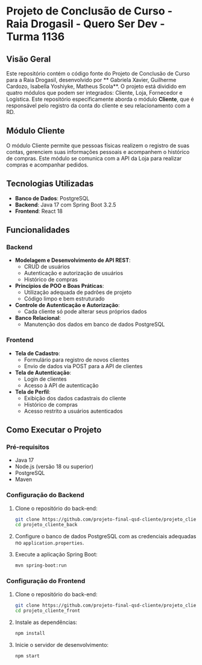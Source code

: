 # Projeto de Conclusão de Curso - Raia Drogasil - Quero Ser Dev - Turma 1136

## Visão Geral

Este repositório contém o código fonte do Projeto de Conclusão de Curso para a Raia Drogasil, desenvolvido por ** Gabriela Xavier, Guilherme Cardozo, Isabella Yoshiyke, Matheus Scola**. O projeto está dividido em quatro módulos que podem ser integrados: Cliente, Loja, Fornecedor e Logística. Este repositório especificamente aborda o módulo **Cliente**, que é responsável pelo registro da conta do cliente e seu relacionamento com a RD.

## Módulo Cliente

O módulo Cliente permite que pessoas físicas realizem o registro de suas contas, gerenciem suas informações pessoais e acompanhem o histórico de compras. Este módulo se comunica com a API da Loja para realizar compras e acompanhar pedidos.

## Tecnologias Utilizadas

- **Banco de Dados**: PostgreSQL
- **Backend**: Java 17 com Spring Boot 3.2.5
- **Frontend**: React 18

## Funcionalidades

### Backend

- **Modelagem e Desenvolvimento de API REST**:
  - CRUD de usuários
  - Autenticação e autorização de usuários
  - Histórico de compras
- **Princípios de POO e Boas Práticas**:
  - Utilização adequada de padrões de projeto
  - Código limpo e bem estruturado
- **Controle de Autenticação e Autorização**:
  - Cada cliente só pode alterar seus próprios dados
- **Banco Relacional**:
  - Manutenção dos dados em banco de dados PostgreSQL

### Frontend

- **Tela de Cadastro**:
  - Formulário para registro de novos clientes
  - Envio de dados via POST para a API de clientes
- **Tela de Autenticação**:
  - Login de clientes
  - Acesso à API de autenticação
- **Tela de Perfil**:
  - Exibição dos dados cadastrais do cliente
  - Histórico de compras
  - Acesso restrito a usuários autenticados

## Como Executar o Projeto

### Pré-requisitos

- Java 17
- Node.js (versão 18 ou superior)
- PostgreSQL
- Maven

### Configuração do Backend

1. Clone o repositório do back-end:
    ```sh
    git clone https://github.com/projeto-final-qsd-cliente/projeto_cliente_back
    cd projeto_cliente_back
    ```

2. Configure o banco de dados PostgreSQL com as credenciais adequadas no `application.properties`.

3. Execute a aplicação Spring Boot:
    ```sh
    mvn spring-boot:run
    ```

### Configuração do Frontend

1. Clone o repositório do back-end:
    ```sh
    git clone https://github.com/projeto-final-qsd-cliente/projeto_cliente_front
    cd projeto_cliente_front
    ```
2. Instale as dependências:
    ```sh
    npm install
    ```

3. Inicie o servidor de desenvolvimento:
    ```sh
    npm start
    ```

